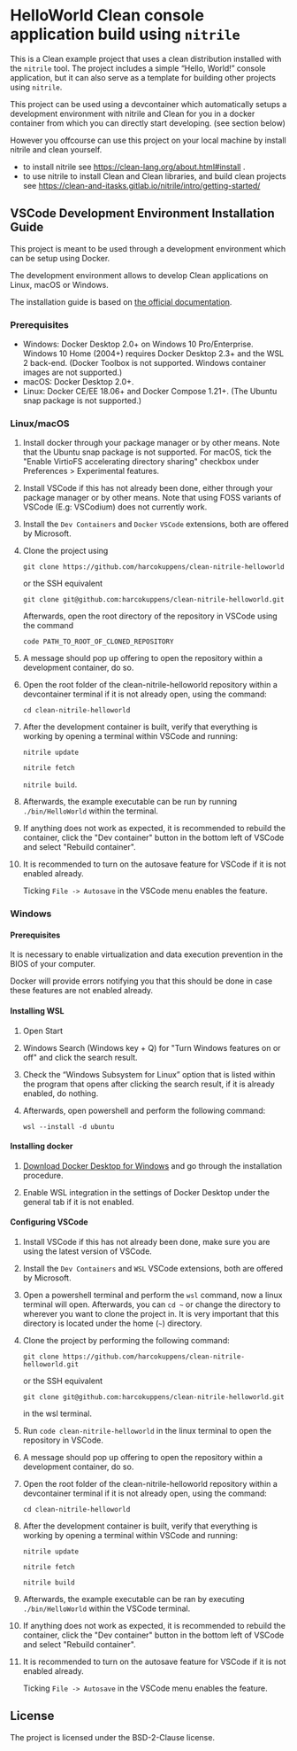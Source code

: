 
# HelloWorld Clean console application build using `nitrile`  

This is a Clean example project that uses a clean distribution installed with the `nitrile` tool.
The project includes a simple “Hello, World!” console application, but it can also serve as a template for building other projects using `nitrile`.

This project can be used using a devcontainer which automatically setups a development environment with nitrile and Clean for you in a docker container from which you can directly start developing. (see section below)

However you offcourse can use this project on your local machine by install nitrile and clean yourself.
* to install nitrile see https://clean-lang.org/about.html#install .
* to use nitrile to install Clean and Clean libraries, and build clean projects see https://clean-and-itasks.gitlab.io/nitrile/intro/getting-started/


## VSCode Development Environment Installation Guide

This project is meant to be used through a development environment which can be setup using Docker.

The development environment allows to develop Clean applications on Linux, macOS or Windows.

The installation guide is based on [the official documentation](https://code.visualstudio.com/docs/remote/containers).

### Prerequisites

- Windows: Docker Desktop 2.0+ on Windows 10 Pro/Enterprise. Windows 10 Home (2004+) requires Docker Desktop 2.3+ and the WSL 2 back-end. (Docker Toolbox is not supported. Windows container images are not supported.)
- macOS: Docker Desktop 2.0+.
- Linux: Docker CE/EE 18.06+ and Docker Compose 1.21+. (The Ubuntu snap package is not supported.)

### Linux/macOS

1. Install docker through your package manager or by other means.
   Note that the Ubuntu snap package is not supported. For macOS, tick the "Enable VirtioFS accelerating directory sharing" checkbox under Preferences > Experimental features.

2. Install VSCode if this has not already been done, either through your package manager or by other means.
   Note that using FOSS variants of VSCode (E.g: VSCodium) does not currently work.

3. Install the `Dev Containers` and `Docker` `VSCode` extensions, both are offered by Microsoft.

4. Clone the project using

   `git clone https://github.com/harcokuppens/clean-nitrile-helloworld`

   or the SSH equivalent

   `git clone git@github.com:harcokuppens/clean-nitrile-helloworld.git`

   Afterwards, open the root directory of the repository in VSCode using the command

   `code PATH_TO_ROOT_OF_CLONED_REPOSITORY`

5. A message should pop up offering to open the repository within a development container, do so.

6. Open the root folder of the clean-nitrile-helloworld repository within a devcontainer terminal if it is not already open, using the command:

   `cd clean-nitrile-helloworld`

7. After the development container is built,
   verify that everything is working by opening a terminal within VSCode and running:

	`nitrile update`

	`nitrile fetch`

   `nitrile build`.

8. Afterwards, the example executable can be run by running `./bin/HelloWorld` within the terminal.

9. If anything does not work as expected, it is recommended to rebuild the container, click the "Dev container" button in the bottom left of VSCode and select "Rebuild container".

10. It is recommended to turn on the autosave feature for VSCode if it is not enabled already.

    Ticking `File -> Autosave` in the VSCode menu enables the feature.

### Windows

#### Prerequisites
It is necessary to enable virtualization and data execution prevention in the BIOS of your computer.

Docker will provide errors notifying you that this should be done in case these features are not enabled already.

#### Installing WSL

1. Open Start
2. Windows Search (Windows key + Q) for "Turn Windows features on or off" and click the search result.
3. Check the “Windows Subsystem for Linux” option that is listed within the program
   that opens after clicking the search result, if it is already enabled, do nothing.
4. Afterwards, open powershell and perform the following command:

   `wsl --install -d ubuntu`

#### Installing docker

1. [Download Docker Desktop for Windows](https://www.docker.com/products/docker-desktop) and go through the installation procedure.

2. Enable WSL integration in the settings of Docker Desktop under the general tab if it is not enabled.

#### Configuring VSCode

1. Install VSCode if this has not already been done, make sure you are using the latest version of VSCode.

2. Install the `Dev Containers` and `WSL` VSCode extensions, both are offered by Microsoft.

3. Open a powershell terminal and perform the `wsl` command, now a linux terminal will open. Afterwards, you can `cd ~` or change the directory to wherever you want to clone the project in. It is very important that this directory is located
under the home (`~`) directory.

4. Clone the project by performing the following command:

   `git clone https://github.com/harcokuppens/clean-nitrile-helloworld.git`

   or the SSH equivalent

   `git clone git@github.com:harcokuppens/clean-nitrile-helloworld.git`

   in the wsl terminal.

5. Run `code clean-nitrile-helloworld` in the linux terminal to open the repository in VSCode.

6. A message should pop up offering to open the repository within a development container, do so.

7. Open the root folder of the clean-nitrile-helloworld repository within a devcontainer terminal if it is not already open, using the command:

   `cd clean-nitrile-helloworld`

8. After the development container is built,
   verify that everything is working by opening a terminal within VSCode and running:

   `nitrile update`

   `nitrile fetch`

   `nitrile build`

9. Afterwards, the example executable can be ran by executing `./bin/HelloWorld` within the VSCode terminal.

10. If anything does not work as expected, it is recommended to rebuild the container, click the "Dev container" button in the bottom left of VSCode and select "Rebuild container".

11. It is recommended to turn on the autosave feature for VSCode if it is not enabled already.

    Ticking `File -> Autosave` in the VSCode menu enables the feature.

## License
The project is licensed under the BSD-2-Clause license.
